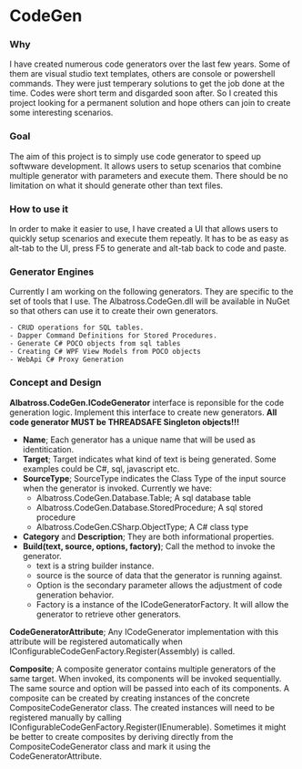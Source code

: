# CodeGen

### Why
I have created numerous code generators over the last few years.  Some of them are visual studio text templates, others are console or powershell commands.  They were just temperary solutions to get the job done at the time. Codes were short term and disgarded soon after.  So I created this project looking for a permanent solution and hope others can join to create some interesting scenarios.  
		
### Goal
The aim of this project is to simply use code generator to speed up softwware development.  It allows users to setup scenarios that combine multiple generator with parameters and execute them.  There should be no limitation on what it should generate other than text files.  
		
### How to use it
In order to make it easier to use, I have created a UI that allows users to quickly setup scenarios and execute them repeatly.  It has to be as easy as alt-tab to the UI, press F5 to generate and alt-tab back to code and paste.  
	
### Generator Engines
Currently I am working on the following generators.  They are specific to the set of tools that I use.  The Albatross.CodeGen.dll will be available in NuGet so that others can use it to create their own generators.  

	- CRUD operations for SQL tables.
	- Dapper Command Definitions for Stored Procedures.
	- Generate C# POCO objects from sql tables
	- Creating C# WPF View Models from POCO objects
	- WebApi C# Proxy Generation
	
### Concept and Design
**Albatross.CodeGen.ICodeGenerator** interface is reponsible for the code generation logic.  Implement this interface to create new generators.  **All code generator MUST be THREADSAFE Singleton objects!!!**
- **Name**; Each generator has a unique name that will be used as identitication.  
- **Target**; Target indicates what kind of text is being generated.  Some examples could be C#, sql, javascript etc.  
- **SourceType**; SourceType indicates the Class Type of the input source when the generator is invoked.  Currently we have:
	* Albatross.CodeGen.Database.Table; A sql database table
	* Albatross.CodeGen.Database.StoredProcedure; A sql stored procedure
	* Albatross.CodeGen.CSharp.ObjectType; A C# class type
- **Category** and **Description**; They are both informational properties.
- **Build(text, source, options, factory)**; Call the  method to invoke the generator.  
	* text is a string builder instance.
	* source is the source of data that the generator is running against.
	* Option is the secondary parameter allows the adjustment of code generation behavior.
	* Factory is a instance of the ICodeGeneratorFactory.  It will allow the generator to retrieve other generators.

**CodeGeneratorAttribute**; Any ICodeGenerator implementation with this attribute will be registered automatically when IConfigurableCodeGenFactory.Register(Assembly) is called.

**Composite**; A composite generator contains multiple generators of the same target.  When invoked, its components will be invoked sequentially.  The same source and option will be passed into each of its components.  A composite can be created by creating instances of the concrete CompositeCodeGenerator class.  The created instances will need to be registered manually by calling IConfigurableCodeGenFactory.Register(IEnumerable<ICodeGenerator>).  Sometimes it might be better to create composites by deriving directly from the CompositeCodeGenerator class and mark it using the CodeGeneratorAttribute.
